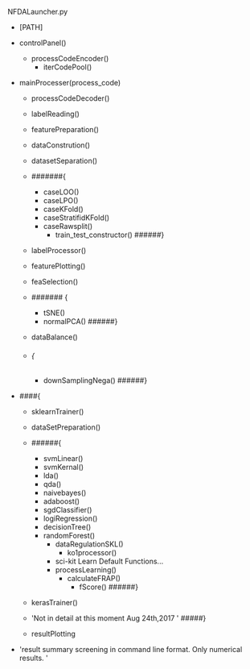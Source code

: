 NFDALauncher.py

* [PATH]
* controlPanel()
    * processCodeEncoder()
        * iterCodePool()
* mainProcesser(process\_code)
    * processCodeDecoder()
    * labelReading()
    * featurePreparation()
    * dataConstrution()
    * datasetSeparation() 
    * #######{
        * caseLOO()
        * caseLPO()
        * caseKFold()
        * caseStratifidKFold()
        * caseRawsplit()
            * train\_test\_constructor()
     ######}
    * labelProcessor()
    * featurePlotting()
    * feaSelection()
    * ####### {
        * tSNE()
        * normalPCA()
    	######}
    
    * dataBalance()
    * ###### {
        * downSamplingNega()
    	######}


* ####{
    * sklearnTrainer()
    * dataSetPreparation()
    * ######{
        * svmLinear()
        * svmKernal()
        * lda()
        * qda()
        * naivebayes()
        * adaboost()
        * sgdClassifier()
        * logiRegression()
        * decisionTree()
        * randomForest()
            * dataRegulationSKL()
                * ko1processor()
            * sci-kit Learn Default Functions...
            * processLearning()
                * calculateFRAP()
                    * fScore()
    	######}

            
    * kerasTrainer()        
    * 'Not in detail at this moment Aug 24th,2017 '
 #####}

    * resultPlotting

* 'result summary screening in command line format. Only numerical results. '
